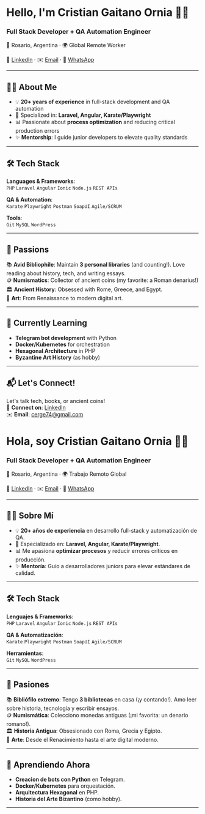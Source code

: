 # Hello, I'm Cristian Gaitano Ornia 👨‍💻

### **Full Stack Developer + QA Automation Engineer**  
📍 Rosario, Argentina · 🌍 Global Remote Worker  

🔗 [LinkedIn](linkedin.com/in/cerge) · ✉️ [Email](mailto:cerge74@gmail.com) · 📱 [WhatsApp](https://wa.me/543416018226)  

---

## **👨‍💻 About Me**  

- 💡 **20+ years of experience** in full-stack development and QA automation  
- 🚀 Specialized in: **Laravel, Angular, Karate/Playwright**  
- 📊 Passionate about **process optimization** and reducing critical production errors  
- ✨ **Mentorship**: I guide junior developers to elevate quality standards  

---

## **🛠 Tech Stack**  
**Languages & Frameworks**:  
`PHP` `Laravel` `Angular` `Ionic` `Node.js` `REST APIs`  

**QA & Automation**:  
`Karate` `Playwright` `Postman` `SoapUI` `Agile/SCRUM`  

**Tools**:  
`Git` `MySQL` `WordPress` 

---

## **🌟 Passions**  
📚 **Avid Bibliophile**: Maintain **3 personal libraries** (and counting!). Love reading about history, tech, and writing essays.  
🪙 **Numismatics**: Collector of ancient coins (my favorite: a Roman denarius!)  
🏛 **Ancient History**: Obsessed with Rome, Greece, and Egypt.  
🎨 **Art**: From Renaissance to modern digital art.  

---

## **🌱 Currently Learning**  
- **Telegram bot development** with Python  
- **Docker/Kubernetes** for orchestration  
- **Hexagonal Architecture** in PHP  
- **Byzantine Art History** (as hobby)  

---

## **📬 Let's Connect!**  
Let's talk tech, books, or ancient coins!  
🔗 **Connect on**: [LinkedIn](linkedin.com/in/cerge)  
✉️ **Email**: cerge74@gmail.com  

# Hola, soy Cristian Gaitano Ornia 👨‍💻

### **Full Stack Developer + QA Automation Engineer**  
📍 Rosario, Argentina · 🌍 Trabajo Remoto Global  

🔗 [LinkedIn](linkedin.com/in/cerge) · ✉️ [Email](mailto:cerge74@gmail.com) · 📱 [WhatsApp](https://wa.me/543416018226)  

---

## **👨‍💻 Sobre Mí**  

- 💡 **20+ años de experiencia** en desarrollo full-stack y automatización de QA.  
- 🚀 Especializado en: **Laravel, Angular, Karate/Playwright**.  
- 📊 Me apasiona **optimizar procesos** y reducir errores críticos en producción.  
- ✨ **Mentoría**: Guío a desarrolladores juniors para elevar estándares de calidad.  

---

## **🛠 Tech Stack**  
**Lenguajes & Frameworks**:  
`PHP` `Laravel` `Angular` `Ionic` `Node.js` `REST APIs`  

**QA & Automatización**:  
`Karate` `Playwright` `Postman` `SoapUI` `Agile/SCRUM`  

**Herramientas**:  
`Git` `MySQL` `WordPress` 

---

## **🌟 Pasiones**  
📚 **Bibliófilo extremo**: Tengo **3 bibliotecas** en casa (¡y contando!). Amo leer sobre historia, tecnología y escribir ensayos.  
🪙 **Numismática**: Colecciono monedas antiguas (¡mi favorita: un denario romano!).  
🏛 **Historia Antigua**: Obsesionado con Roma, Grecia y Egipto.  
🎨 **Arte**: Desde el Renacimiento hasta el arte digital moderno.  

---

## **🌱 Aprendiendo Ahora**
- **Creacion de bots con Python** en Telegram.
- **Docker/Kubernetes** para orquestación.  
- **Arquitectura Hexagonal** en PHP.  
- **Historia del Arte Bizantino** (como hobby).  

---
 
